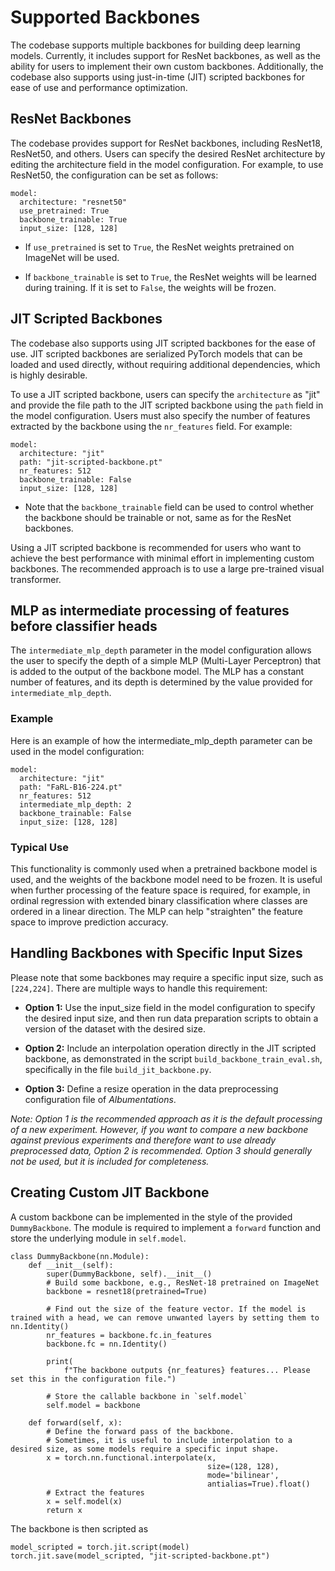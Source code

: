 # Supported Backbones

The codebase supports multiple backbones for building deep learning models. Currently, it includes support for ResNet backbones, as well as the ability for users to implement their own custom backbones. Additionally, the codebase also supports using just-in-time (JIT) scripted backbones for ease of use and performance optimization.

## ResNet Backbones
The codebase provides support for ResNet backbones, including ResNet18, ResNet50, and others. Users can specify the desired ResNet architecture by editing the architecture field in the model configuration. For example, to use ResNet50, the configuration can be set as follows:

```
model:
  architecture: "resnet50"
  use_pretrained: True
  backbone_trainable: True
  input_size: [128, 128]
```

- If `use_pretrained` is set to `True`, the ResNet weights pretrained on ImageNet will be used.

- If `backbone_trainable` is set to `True`, the ResNet weights will be learned during training. If it is set to `False`, the weights will be frozen.

## JIT Scripted Backbones

The codebase also supports using JIT scripted backbones for the ease of use. JIT scripted backbones are serialized PyTorch models that can be loaded and used directly, without requiring additional dependencies, which is highly desirable.

To use a JIT scripted backbone, users can specify the `architecture` as "jit" and provide the file path to the JIT scripted backbone using the `path` field in the model configuration. Users must also specify the number of features extracted by the backbone using the `nr_features` field. For example:

```
model:
  architecture: "jit"
  path: "jit-scripted-backbone.pt"
  nr_features: 512
  backbone_trainable: False
  input_size: [128, 128]
```

- Note that the `backbone_trainable` field can be used to control whether the backbone should be trainable or not, same as for the ResNet backbones. 

Using a JIT scripted backbone is recommended for users who want to achieve the best performance with minimal effort in implementing custom backbones. The recommended approach is to use a large pre-trained visual transformer.

## MLP as intermediate processing of features before classifier heads
The `intermediate_mlp_depth` parameter in the model configuration allows the user to specify the depth of a simple MLP (Multi-Layer Perceptron) that is added to the output of the backbone model. The MLP has a constant number of features, and its depth is determined by the value provided for `intermediate_mlp_depth`.

### Example
Here is an example of how the intermediate_mlp_depth parameter can be used in the model configuration:
```
model:
  architecture: "jit"
  path: "FaRL-B16-224.pt"
  nr_features: 512
  intermediate_mlp_depth: 2
  backbone_trainable: False
  input_size: [128, 128]
```

### Typical Use
This functionality is commonly used when a pretrained backbone model is used, and the weights of the backbone model need to be frozen. It is useful when further processing of the feature space is required, for example, in ordinal regression with extended binary classification where classes are ordered in a linear direction. The MLP can help "straighten" the feature space to improve prediction accuracy.

## Handling Backbones with Specific Input Sizes
Please note that some backbones may require a specific input size, such as `[224,224]`. There are multiple ways to handle this requirement:

- **Option 1:** Use the input_size field in the model configuration to specify the desired input size, and then run data preparation scripts to obtain a version of the dataset with the desired size.

- **Option 2:** Include an interpolation operation directly in the JIT scripted backbone, as demonstrated in the script `build_backbone_train_eval.sh`, specifically in the file `build_jit_backbone.py`.

- **Option 3:** Define a resize operation in the data preprocessing configuration file of *Albumentations*.


*Note: Option 1 is the recommended approach as it is the default processing of a new experiment. However, if you want to compare a new backbone against previous experiments and therefore want to use already preprocessed data, Option 2 is recommended. Option 3 should generally not be used, but it is included for completeness.*

## Creating Custom JIT Backbone
A custom backbone can be implemented in the style of the provided `DummyBackbone`. The module is required to implement a `forward` function and store the underlying module in `self.model`.

```
class DummyBackbone(nn.Module):
    def __init__(self):
        super(DummyBackbone, self).__init__()
        # Build some backbone, e.g., ResNet-18 pretrained on ImageNet
        backbone = resnet18(pretrained=True)

        # Find out the size of the feature vector. If the model is trained with a head, we can remove unwanted layers by setting them to nn.Identity()
        nr_features = backbone.fc.in_features
        backbone.fc = nn.Identity()

        print(
            f"The backbone outputs {nr_features} features... Please set this in the configuration file.")

        # Store the callable backbone in `self.model`
        self.model = backbone

    def forward(self, x):
        # Define the forward pass of the backbone.
        # Sometimes, it is useful to include interpolation to a desired size, as some models require a specific input shape.
        x = torch.nn.functional.interpolate(x,
                                            size=(128, 128),
                                            mode='bilinear',
                                            antialias=True).float()
        # Extract the features
        x = self.model(x)
        return x
```

The backbone is then scripted as 
```
model_scripted = torch.jit.script(model)
torch.jit.save(model_scripted, "jit-scripted-backbone.pt")
```
